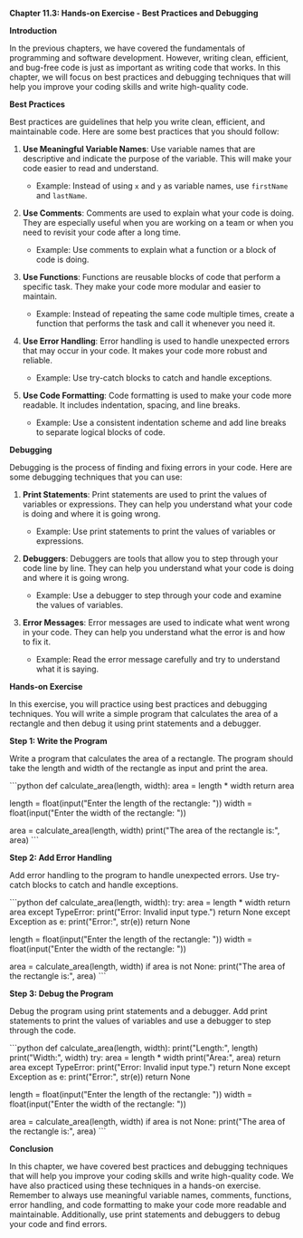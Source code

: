 <p><strong>Chapter 11.3: Hands-on Exercise - Best Practices and Debugging</strong></p>

<p><strong>Introduction</strong></p>

<p>In the previous chapters, we have covered the fundamentals of programming and software development. However, writing clean, efficient, and bug-free code is just as important as writing code that works. In this chapter, we will focus on best practices and debugging techniques that will help you improve your coding skills and write high-quality code.</p>

<p><strong>Best Practices</strong></p>

<p>Best practices are guidelines that help you write clean, efficient, and maintainable code. Here are some best practices that you should follow:</p>

<ol>
<li><p><strong>Use Meaningful Variable Names</strong>: Use variable names that are descriptive and indicate the purpose of the variable. This will make your code easier to read and understand.</p>

<ul>
<li>Example: Instead of using <code>x</code> and <code>y</code> as variable names, use <code>firstName</code> and <code>lastName</code>.</li>
</ul></li>
<li><p><strong>Use Comments</strong>: Comments are used to explain what your code is doing. They are especially useful when you are working on a team or when you need to revisit your code after a long time.</p>

<ul>
<li>Example: Use comments to explain what a function or a block of code is doing.</li>
</ul></li>
<li><p><strong>Use Functions</strong>: Functions are reusable blocks of code that perform a specific task. They make your code more modular and easier to maintain.</p>

<ul>
<li>Example: Instead of repeating the same code multiple times, create a function that performs the task and call it whenever you need it.</li>
</ul></li>
<li><p><strong>Use Error Handling</strong>: Error handling is used to handle unexpected errors that may occur in your code. It makes your code more robust and reliable.</p>

<ul>
<li>Example: Use try-catch blocks to catch and handle exceptions.</li>
</ul></li>
<li><p><strong>Use Code Formatting</strong>: Code formatting is used to make your code more readable. It includes indentation, spacing, and line breaks.</p>

<ul>
<li>Example: Use a consistent indentation scheme and add line breaks to separate logical blocks of code.</li>
</ul></li>
</ol>

<p><strong>Debugging</strong></p>

<p>Debugging is the process of finding and fixing errors in your code. Here are some debugging techniques that you can use:</p>

<ol>
<li><p><strong>Print Statements</strong>: Print statements are used to print the values of variables or expressions. They can help you understand what your code is doing and where it is going wrong.</p>

<ul>
<li>Example: Use print statements to print the values of variables or expressions.</li>
</ul></li>
<li><p><strong>Debuggers</strong>: Debuggers are tools that allow you to step through your code line by line. They can help you understand what your code is doing and where it is going wrong.</p>

<ul>
<li>Example: Use a debugger to step through your code and examine the values of variables.</li>
</ul></li>
<li><p><strong>Error Messages</strong>: Error messages are used to indicate what went wrong in your code. They can help you understand what the error is and how to fix it.</p>

<ul>
<li>Example: Read the error message carefully and try to understand what it is saying.</li>
</ul></li>
</ol>

<p><strong>Hands-on Exercise</strong></p>

<p>In this exercise, you will practice using best practices and debugging techniques. You will write a simple program that calculates the area of a rectangle and then debug it using print statements and a debugger.</p>

<p><strong>Step 1: Write the Program</strong></p>

<p>Write a program that calculates the area of a rectangle. The program should take the length and width of the rectangle as input and print the area.</p>

<p>```python
def calculate_area(length, width):
    area = length * width
    return area</p>

<p>length = float(input("Enter the length of the rectangle: "))
width = float(input("Enter the width of the rectangle: "))</p>

<p>area = calculate_area(length, width)
print("The area of the rectangle is:", area)
```</p>

<p><strong>Step 2: Add Error Handling</strong></p>

<p>Add error handling to the program to handle unexpected errors. Use try-catch blocks to catch and handle exceptions.</p>

<p>```python
def calculate_area(length, width):
    try:
        area = length * width
        return area
    except TypeError:
        print("Error: Invalid input type.")
        return None
    except Exception as e:
        print("Error:", str(e))
        return None</p>

<p>length = float(input("Enter the length of the rectangle: "))
width = float(input("Enter the width of the rectangle: "))</p>

<p>area = calculate_area(length, width)
if area is not None:
    print("The area of the rectangle is:", area)
```</p>

<p><strong>Step 3: Debug the Program</strong></p>

<p>Debug the program using print statements and a debugger. Add print statements to print the values of variables and use a debugger to step through the code.</p>

<p>```python
def calculate_area(length, width):
    print("Length:", length)
    print("Width:", width)
    try:
        area = length * width
        print("Area:", area)
        return area
    except TypeError:
        print("Error: Invalid input type.")
        return None
    except Exception as e:
        print("Error:", str(e))
        return None</p>

<p>length = float(input("Enter the length of the rectangle: "))
width = float(input("Enter the width of the rectangle: "))</p>

<p>area = calculate_area(length, width)
if area is not None:
    print("The area of the rectangle is:", area)
```</p>

<p><strong>Conclusion</strong></p>

<p>In this chapter, we have covered best practices and debugging techniques that will help you improve your coding skills and write high-quality code. We have also practiced using these techniques in a hands-on exercise. Remember to always use meaningful variable names, comments, functions, error handling, and code formatting to make your code more readable and maintainable. Additionally, use print statements and debuggers to debug your code and find errors.</p>
